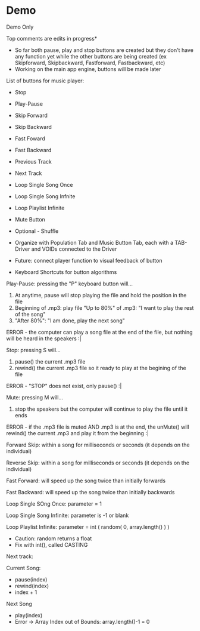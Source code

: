 # Demo

Demo Only

Top comments are edits in progress*

- So far both pause, play and stop buttons are created but they don't have any function yet while the other buttons are being created (ex Skipforward, Skipbackward, Fastforward, Fastbackward, etc)
- Working on the main app engine, buttons will be made later

List of buttons for music player:

- Stop
- Play-Pause
- Skip Forward
- Skip Backward
- Fast Foward
- Fast Backward
- Previous Track
- Next Track
- Loop Single Song Once
- Loop Single Song Infnite
- Loop Playlist Infinite
- Mute Button
- Optional - Shuffle

- Organize with Population Tab and Music Button Tab, each with a TAB-Driver and VOIDs connected to the Driver
- Future: connect player function to visual feedback of button
- Keyboard Shortcuts for button algorithms

Play-Pause: pressing the "P" keyboard button will...

1. At anytime, pause will stop playing the file and hold the position in the file
2. Beginning of .mp3: play file
"Up to 80%" of .mp3: "I want to play the rest of the song"
3. "After 80%": "I am done, play the next song"

ERROR - the computer can play a song file at the end of the file, but nothing will be heard in the speakers :|

Stop: pressing S will...

1. pause() the current .mp3 file
2. rewind() the current .mp3 file so it ready to play at the begining of the file

ERROR - "STOP" does not exist, only pause() :|

Mute: pressing M will...

1. stop the speakers but the computer will continue to play the file until it ends

ERROR - if the .mp3 file is muted AND .mp3 is at the end, the unMute() will rewind() the current .mp3 and play it from the beginning :|

Forward Skip: within a song for milliseconds or seconds (it depends on the individual)

Reverse Skip: within a song for milliseconds or seconds (it depends on the individual)

Fast Forward: will speed up the song twice than initially forwards

Fast Backward: will speed up the song twice than initially backwards

Loop Single SOng Once: parameter = 1

Loop Single Song Infinite: parameter is -1 or blank

Loop Playlist Infinite: parameter = int ( random( 0, array.length() ) )

- Caution: random returns a float
- Fix with int(), called CASTING

Next track:

Current Song:

- pause(index)
- rewind(index)
- index + 1

Next Song

- play(index)
- Error -> Array Index out of Bounds: array.length()-1 = 0
